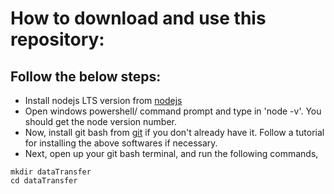 # How to download and use this repository:

## Follow the below steps: 

- Install nodejs LTS version from [nodejs](https://nodejs.org/en) 
- Open windows powershell/ command prompt and type in 'node -v'. You should get the node version number.
- Now, install git bash from [git](https://git-scm.com/downloads) if you don't already have it. Follow a tutorial for installing the above softwares if necessary.
- Next, open up your git bash terminal, and run the following commands,
```
mkdir dataTransfer
cd dataTransfer

```